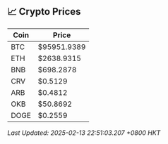 ## 📈 Crypto Prices

| Coin | Price |
| ---- | ----- |
| BTC | $95951.9389 |
| ETH | $2638.9315 |
| BNB | $698.2878 |
| CRV | $0.5129 |
| ARB | $0.4812 |
| OKB | $50.8692 |
| DOGE | $0.2559 |

_Last Updated: 2025-02-13 22:51:03.207 +0800 HKT_